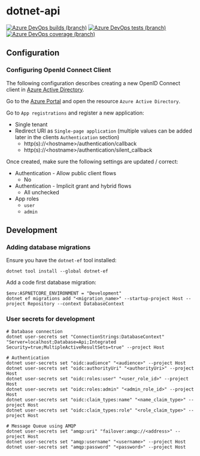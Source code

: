 # dotnet-api

[![Azure DevOps builds (branch)](https://img.shields.io/azure-devops/build/chrishaland/dotnet-api/5/main)](https://chrishaland.visualstudio.com/dotnet-api/_build/latest?definitionId=5&branchName=main)
[![Azure DevOps tests (branch)](https://img.shields.io/azure-devops/tests/chrishaland/dotnet-api/5/main)](https://chrishaland.visualstudio.com/dotnet-api/_build/latest?definitionId=5&branchName=main)
[![Azure DevOps coverage (branch)](https://img.shields.io/azure-devops/coverage/chrishaland/dotnet-api/5/main)](https://chrishaland.visualstudio.com/dotnet-api/_build/latest?definitionId=5&branchName=main)

## Configuration

### Configuring OpenId Connect Client
The following configuration describes creating a new OpenID Connect client in [Azure Active Directory](https://portal.azure.com/).

Go to the [Azure Portal](https://portal.azure.com/) and open the resource `Azure Active Directory`. 

Go to `App registrations` and register a new application:

* Single tenant
* Redirect URI as `Single-page application` (multiple values can be added later in the clients `Authentication` section)
  * http(s)://\<hostname>/authentication/callback
  * http(s)://\<hostname>/authentication/silent_callback

Once created, make sure the following settings are updated / correct:

* Authentication - Allow public client flows
  * No
* Authentication - Implicit grant and hybrid flows
  * All unchecked
* App roles
  * `user`
  * `admin`

## Development

### Adding database migrations

Ensure you have the `dotnet-ef` tool installed:

```
dotnet tool install --global dotnet-ef
```

Add a code first database migration:

```
$env:ASPNETCORE_ENVIRONMENT = "Development"
dotnet ef migrations add "<migration_name>" --startup-project Host --project Repository --context DatabaseContext
```

### User secrets for development

```
# Database connection
dotnet user-secrets set "ConnectionStrings:DatabaseContext" "Server=localhost;Database=Api;Integrated Security=true;MultipleActiveResultSets=true" --project Host

# Authentication
dotnet user-secrets set "oidc:audience" "<audience>" --project Host
dotnet user-secrets set "oidc:authorityUri" "<authorityUri>" --project Host
dotnet user-secrets set "oidc:roles:user" "<user_role_id>" --project Host
dotnet user-secrets set "oidc:roles:admin" "<admin_role_id>" --project Host
dotnet user-secrets set "oidc:claim_types:name" "<name_claim_type>" --project Host
dotnet user-secrets set "oidc:claim_types:role" "<role_claim_type>" --project Host

# Message Queue using AMQP
dotnet user-secrets set "amqp:uri" "failover:amqp://<address>" --project Host
dotnet user-secrets set "amqp:username" "<username>" --project Host
dotnet user-secrets set "amqp:password" "<password>" --project Host
``` 